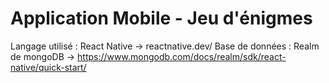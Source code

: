 # Application Mobile - Jeu d'énigmes

Langage utilisé : React Native -> reactnative.dev/
Base de données : Realm de mongoDB -> https://www.mongodb.com/docs/realm/sdk/react-native/quick-start/
